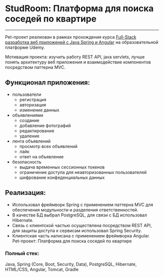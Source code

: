 # StudRoom: Платформа для поиска соседей по квартире
___
Pet-проект реалиован в рамках прохождения курса [Full-Stack разработка веб приложений с Java Spring и Angular](https://www.udemy.com/course/full-stack-java-spring-angular/?couponCode=LETSLEARNNOWPP) на образовательной платформе Udemy.

Мотивация проекта: изучить работу REST API, java servlets, лучше понять архитектуру веб приложения и взаимодействие компонентов посредством паттерна MVC. 

## Функционал приложения:

- пользователи
  - регистрация
  - авторизация
  - изменение данных
- объявлениями
  - создание
  - добавление фотографий
  - редактирование
  - удаление
- лента объявлений
  - просмотр всех объявлений
  - лайк
  - ответ на объявление
- безопасность
  - выдача временных сессионных токенов
  - ограничение доступа для неавторизованных пользователей
  - шифрование конфеденциальных данных

## Реализация:

- Использовал фреймворк Spring c применением паттерна MVC для обеспечения модульности и разделения ответственностей.
- В качестве БД выбрал PostgreSQL, для связи с БД использовал Hibernate.
- Связь с клиентской частью осуществлена посредством REST API, для защиты доступа к сервисам использовал Spring Security.
- Клиентская часть написана c применением фреймворка Angular.
  Pet-проект: Платформа для поиска соседей по квартире

### Полный стек:
Java, Spring (Core, Boot, Security, Data), PostgreSQL, Hibernate, HTML/CSS, Angular, Tomcat, Gradle
